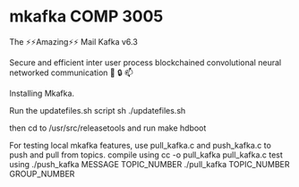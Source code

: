 # mkafka COMP 3005
The :zap::zap:Amazing:zap::zap: Mail Kafka v6.3

Secure and efficient inter user process blockchained convolutional neural networked communication :key: :lock: :mailbox:


Installing Mkafka.


Run the updatefiles.sh script 
sh ./updatefiles.sh

then cd to /usr/src/releasetools and run 
make hdboot

For testing local mkafka features, use pull_kafka.c and push_kafka.c to push and pull from topics. 
  compile using cc -o pull_kafka pull_kafka.c 
  test using ./push_kafka MESSAGE TOPIC_NUMBER 
  ./pull_kafka TOPIC_NUMBER GROUP_NUMBER 
  
  
